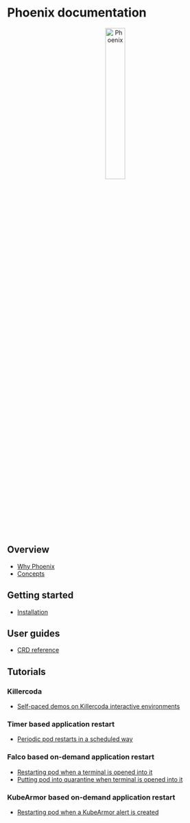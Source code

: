 # Phoenix documentation

<p align="center">
  <img alt="Phoenix", src="img/phoenix-logo.png" width="30%" height="30%"></br>
</p>

## Overview

* [Why Phoenix](WHY.md)
* [Concepts](CONCEPTS.md)

## Getting started

* [Installation](INSTALL.md)

## User guides

* [CRD reference](REFERENCE.md)

## Tutorials

### Killercoda

* [Self-paced demos on Killercoda interactive environments](https://killercoda.com/r6security1/scenario/demo)

### Timer based application restart

* [Periodic pod restarts in a scheduled way](examples/timer-based-app-restart.md)

### Falco based on-demand application restart

* [Restarting pod when a terminal is opened into it](examples/falco-based-app-restart.md)
* [Putting pod into quarantine when terminal is opened into it](examples/falco-based-on-demand-app-quarantine.md)

### KubeArmor based on-demand application restart
* [Restarting pod when a KubeArmor alert is created](examples/kubearmor-based-app-restart.md)
